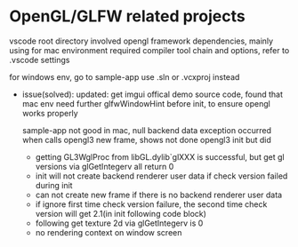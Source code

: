 # OpenGL/GLFW related projects #

vscode root directory involved opengl framework dependencies, mainly using for mac environment required compiler tool chain and options, refer to .vscode settings

for windows env, go to sample-app use .sln or .vcxproj instead

- issue(solved):
  updated: get imgui offical demo source code, found that mac env need further glfwWindowHint before init, to ensure opengl works properly

  sample-app not good in mac, null backend data exception occurred when calls opengl3 new frame, shows not done opengl3 init but did
  - getting GL3WglProc from libGL.dylib`glXXX is successful, but get gl versions via glGetIntegerv all return 0
  - init will not create backend renderer user data if check version failed during init
  - can not create new frame if there is no backend renderer user data
  - if ignore first time check version failure, the second time check version will get 2.1(in init following code block)
  - following get texture 2d via glGetIntegerv is 0
  - no rendering context on window screen
